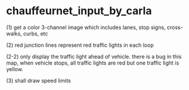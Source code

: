 # chauffeurnet_input_by_carla


(1) get a color 3-channel image which includes lanes, stop signs, cross-walks, curbs, etc


(2) red junction lines represent red traffic lights in each loop


(2-2) only display the traffic light ahead of vehicle. there is a bug in this map, when vehicle stops, all traffic lights are red but one traffic light is yellow.


(3) shall draw speed limits
